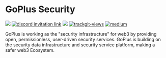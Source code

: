 # GoPlus Security
[![](https://shields.io/github/stars/GoPlusSecurity?style=social)](https://github.com/GoPlusSecurity/)
<a href="https://discord.com/invite/5cvSsaT8N5"><img alt="discord invitation link" src="https://dcbadge.vercel.app/api/server/5cvSsaT8N5?style=flat"></a>
<a href="https://t.me/GoPlusSecurity"><img src="https://img.shields.io/endpoint?color=neon&style=flat-square&url=https%3A%2F%2Ftg.sumanjay.workers.dev%2FGoPlusSecurity"></a>
<a href="https://twitter.com/GoplusSecurity"><img src="https://img.shields.io/twitter/follow/GoplusSecurity?style=social" alt="trackgit-views" /></a>
<a href="https://goplussecurity.medium.com/"><img src="https://img.shields.io/badge/Medium-@GoPlusSecurity-12100E?logo=medium&logoColor=white&style=plastic" alt="medium"></a>

GoPlus is working as the "security infrastructure" for web3 by providing open, permissionless, user-driven security services. GoPlus is building on the security data infrastructure and security service platform, making a safer web3 Ecosystem.

